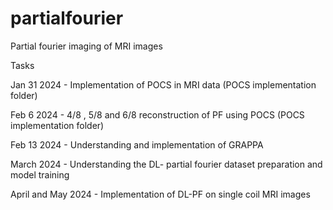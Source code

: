 # partialfourier
Partial fourier imaging of MRI images 

Tasks 

Jan 31 2024 - Implementation of POCS in MRI data (POCS implementation folder)

Feb 6 2024 - 4/8 , 5/8 and 6/8 reconstruction of PF using POCS (POCS implementation folder)

Feb 13 2024 - Understanding and implementation of GRAPPA  

March 2024 - Understanding the DL- partial fourier dataset preparation and model training

April and May 2024 - Implementation of DL-PF on single coil MRI images
